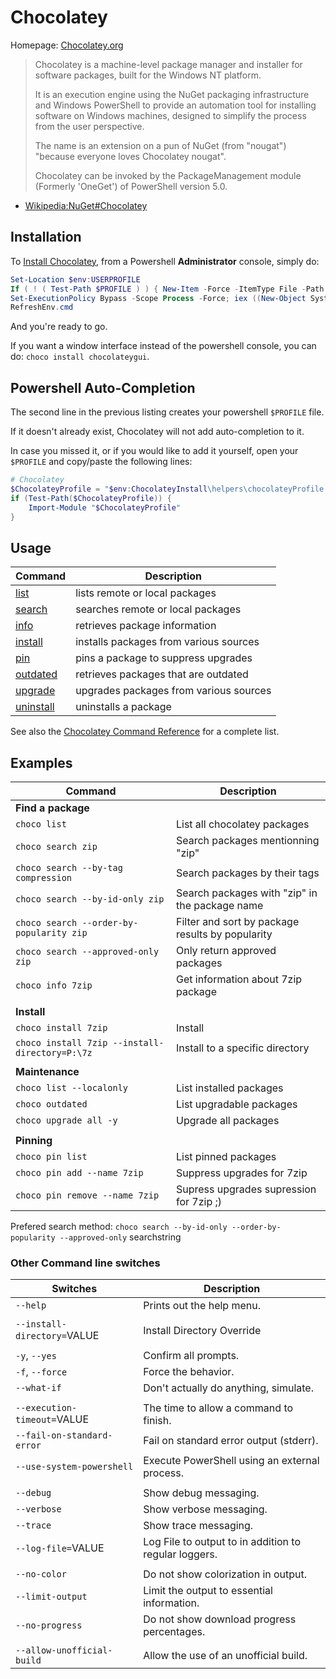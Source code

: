 # Chocolatey

Homepage: [Chocolatey.org](<https://chocolatey.org/>)

> Chocolatey is a machine-level package manager and installer for software packages, built for the Windows NT platform.
>
> It is an execution engine using the NuGet packaging infrastructure and Windows PowerShell to provide an automation tool for installing software on Windows machines, designed to simplify the process from the user perspective.
>
> The name is an extension on a pun of NuGet (from "nougat") "because everyone loves Chocolatey nougat".
>
> Chocolatey can be invoked by the PackageManagement module (Formerly 'OneGet') of PowerShell version 5.0.

- [Wikipedia:NuGet#Chocolatey](https://en.m.wikipedia.org/wiki/NuGet#Chocolatey)


## Installation

To [Install Chocolatey](https://chocolatey.org/install), from a Powershell **Administrator** console, simply do:

``` ps1
Set-Location $env:USERPROFILE
If ( ! ( Test-Path $PROFILE ) ) { New-Item -Force -ItemType File -Path $PROFILE; Add-Content -Path $PROFILE -Encoding UTF8 -Value "# Powershell Profile"; }
Set-ExecutionPolicy Bypass -Scope Process -Force; iex ((New-Object System.Net.WebClient).DownloadString('https://chocolatey.org/install.ps1'))
RefreshEnv.cmd
```

And you're ready to go.

If you want a window interface instead of the powershell console, you can do: `choco install chocolateygui`.


## Powershell Auto-Completion

The second line in the previous listing creates your powershell `$PROFILE` file.

If it doesn't already exist, Chocolatey will not add auto-completion to it.

In case you missed it, or if you would like to add it yourself, open your `$PROFILE` and copy/paste the following lines:

```ps1
# Chocolatey
$ChocolateyProfile = "$env:ChocolateyInstall\helpers\chocolateyProfile.psm1"
if (Test-Path($ChocolateyProfile)) {
	Import-Module "$ChocolateyProfile"
}
```


## Usage

| Command                                                     | Description                            |
| ----------------------------------------------------------- | -------------------------------------- |
| [list](https://chocolatey.org/docs/commands-list)           | lists remote or local packages         |
| [search](https://chocolatey.org/docs/commands-search)       | searches remote or local packages      |
| [info](https://chocolatey.org/docs/commands-info)           | retrieves package information          |
| [install](https://chocolatey.org/docs/commands-install)     | installs packages from various sources |
| [pin](https://chocolatey.org/docs/commands-pin)             | pins a package to suppress upgrades    |
| [outdated](https://chocolatey.org/docs/commands-outdated)   | retrieves packages that are outdated   |
| [upgrade](https://chocolatey.org/docs/commands-upgrade)     | upgrades packages from various sources |
| [uninstall](https://chocolatey.org/docs/commands-uninstall) | uninstalls a package                   |

See also the [Chocolatey Command Reference](https://chocolatey.org/docs/commands-reference) for a complete list.


## Examples

| Command                                        | Description                                      |
| ---------------------------------------------- | ------------------------------------------------ |
| **Find a package**                             |                                                  |
| `choco list`                                   | List all chocolatey packages                     |
| `choco search zip`                             | Search packages mentionning "zip"                |
| `choco search --by-tag compression`            | Search packages by their tags                    |
| `choco search --by-id-only zip`                | Search packages with "zip" in the package name   |
| `choco search --order-by-popularity zip`       | Filter and sort by package results by popularity |
| `choco search --approved-only zip`             | Only return approved packages                    |
| `choco info 7zip`                              | Get information about 7zip package               |
|                                                |                                                  |
| **Install**                                    |                                                  |
| `choco install 7zip`                           | Install                                          |
| `choco install 7zip --install-directory=P:\7z` | Install to a specific directory                  |
|                                                |                                                  |
| **Maintenance**                                |                                                  |
| `choco list --localonly`                       | List installed packages                          |
| `choco outdated`                               | List upgradable packages                         |
| `choco upgrade all -y`                         | Upgrade all packages                             |
|                                                |                                                  |
| **Pinning**                                    |                                                  |
| `choco pin list`                               | List pinned packages                             |
| `choco pin add --name 7zip`                    | Suppress upgrades for 7zip                       |
| `choco pin remove --name 7zip`                 | Supress upgrades supression for 7zip ;)          |

Prefered search method: `choco search --by-id-only --order-by-popularity --approved-only` searchstring


### Other Command line switches

| Switches                    | Description                                           |
| --------------------------- | ----------------------------------------------------- |
| `--help`                    | Prints out the help menu.                             |
|                             |                                                       |
| `--install-directory=`VALUE | Install Directory Override                            |
|                             |                                                       |
| `-y`, `--yes`               | Confirm all prompts.                                  |
| `-f`, `--force`             | Force the behavior.                                   |
| `--what-if`                 | Don't actually do anything, simulate.                 |
|                             |                                                       |
| `--execution-timeout=`VALUE | The time to allow a command to finish.                |
| `--fail-on-standard-error`  | Fail on standard error output (stderr).               |
| `--use-system-powershell`   | Execute PowerShell using an external process.         |
|                             |                                                       |
| `--debug`                   | Show debug messaging.                                 |
| `--verbose`                 | Show verbose messaging.                               |
| `--trace`                   | Show trace messaging.                                 |
| `--log-file=`VALUE          | Log File to output to in addition to regular loggers. |
|                             |                                                       |
| `--no-color`                | Do not show colorization in output.                   |
| `--limit-output`            | Limit the output to essential information.            |
| `--no-progress`             | Do not show download progress percentages.            |
|                             |                                                       |
| `--allow-unofficial-build`  | Allow the use of an unofficial build.                 |